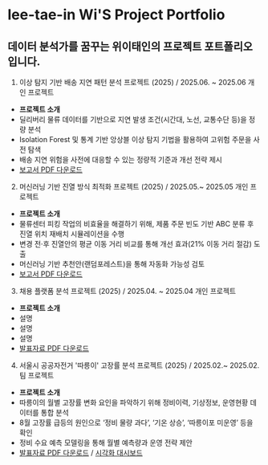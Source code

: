 # lee-tae-in Wi'S Project Portfolio  

데이터 분석가를 꿈꾸는 위이태인의 프로젝트 포트폴리오입니다.
---

01. 이상 탐지 기반 배송 지연 패턴 분석 프로젝트 (2025) / 2025.06. ~ 2025.06 개인 프로젝트  
- **프로젝트 소개**  
 - 딜리버리 물류 데이터를 기반으로 지연 발생 조건(시간대, 노선, 교통수단 등)을 정량 분석  
 - Isolation Forest 및 통계 기반 앙상블 이상 탐지 기법을 활용하여 고위험 주문을 사전 탐색  
 - 배송 지연 위험을 사전에 대응할 수 있는 정량적 기준과 개선 전략 제시  
- [보고서 PDF 다운로드](https://github.com/TildaWi/Portfolio_wileetaein/blob/main/메인프로젝트_1.pdf)

02. 머신러닝 기반 진열 방식 최적화 프로젝트 (2025) / 2025.05.~ 2025.05 개인 프로젝트  
- **프로젝트 소개**  
 - 물류센터 피킹 작업의 비효율을 해결하기 위해, 제품 주문 빈도 기반 ABC 분류 후 진열 위치 재배치 시뮬레이션을 수행  
 - 변경 전·후 진열안의 평균 이동 거리 비교를 통해 개선 효과(21% 이동 거리 절감) 도출  
 - 머신러닝 기반 추천안(랜덤포레스트)을 통해 자동화 가능성 검토  
- [보고서 PDF 다운로드](https://github.com/TildaWi/Portfolio_wileetaein/blob/main/메인프로젝트_2.pdf)

03. 채용 플랫폼 분석 프로젝트 (2025) / 2025.04. ~ 2025.04 개인 프로젝트  
- **프로젝트 소개**  
 - 설명
 - 설명
 - 설명 
- [발표자료 PDF 다운로드](https://github.com/TildaWi/Portfolio_wileetaein/blob/main/서브프로젝트_1.pdf)

04. 서울시 공공자전거 '따릉이' 고장률 분석 프로젝트 (2025) / 2025.02.~ 2025.02. 팀 프로젝트  
- **프로젝트 소개**  
 - 따릉이의 월별 고장률 변화 요인을 파악하기 위해 정비이력, 기상정보, 운영현황 데이터를 통합 분석  
 - 8월 고장률 급등의 원인으로 ‘정비 물량 과다’, ‘기온 상승’, ‘따릉이포 미운영’ 등을 확인  
 - 정비 수요 예측 모델링을 통해 월별 예측량과 운영 전략 제안  
- [발표자료 PDF 다운로드](https://github.com/TildaWi/Portfolio_wileetaein/blob/main/서브프로젝트_2.pdf)
 / [시각화 대시보드](https://public.tableau.com/app/profile/leetaein.wi/viz/_17399404264330/2)


